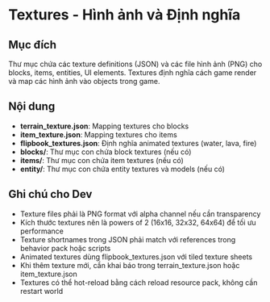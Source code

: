 # Textures - Hình ảnh và Định nghĩa

## Mục đích
Thư mục chứa các texture definitions (JSON) và các file hình ảnh (PNG) cho blocks, items, entities, UI elements. Textures định nghĩa cách game render và map các hình ảnh vào objects trong game.

## Nội dung
- **terrain_texture.json**: Mapping textures cho blocks
- **item_texture.json**: Mapping textures cho items
- **flipbook_textures.json**: Định nghĩa animated textures (water, lava, fire)
- **blocks/**: Thư mục con chứa block textures (nếu có)
- **items/**: Thư mục con chứa item textures (nếu có)
- **entity/**: Thư mục con chứa entity textures và models (nếu có)

## Ghi chú cho Dev
- Texture files phải là PNG format với alpha channel nếu cần transparency
- Kích thước textures nên là powers of 2 (16x16, 32x32, 64x64) để tối ưu performance
- Texture shortnames trong JSON phải match với references trong behavior pack hoặc scripts
- Animated textures dùng flipbook_textures.json với tiled texture sheets
- Khi thêm texture mới, cần khai báo trong terrain_texture.json hoặc item_texture.json
- Textures có thể hot-reload bằng cách reload resource pack, không cần restart world
